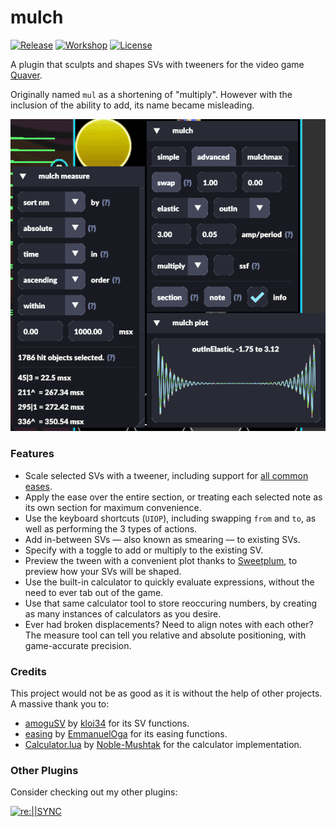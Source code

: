 # mulch

[![Release](https://img.shields.io/github/v/release/Emik03/mulch.svg?color=f8f9f2&logo=GitHub&style=for-the-badge)](https://github.com/Emik03/mulch/releases/latest)
[![Workshop](https://img.shields.io/steam/downloads/3254465397?color=8be9fd&logo=Steam&style=for-the-badge)](https://steamcommunity.com/sharedfiles/filedetails/?id=3254465397)
[![License](https://img.shields.io/github/license/Emik03/mulch.svg?color=6272a4&style=for-the-badge)](https://github.com/Emik03/mulch/blob/main/LICENSE)

A plugin that sculpts and shapes SVs with tweeners for the video game [Quaver](https://github.com/Quaver/Quaver).

Originally named `mul` as a shortening of "multiply". However with the inclusion of the ability to add, its name became misleading.

![Preview Image](https://raw.githubusercontent.com/Emik03/mulch/main/steam_workshop_preview.png)

### Features

- Scale selected SVs with a tweener, including support for [all common eases](https://easings.net/).
- Apply the ease over the entire section, or treating each selected note as its own section for maximum convenience.
- Use the keyboard shortcuts (`UIOP`), including swapping `from` and `to`, as well as performing the 3 types of actions.
- Add in-between SVs — also known as smearing — to existing SVs.
- Specify with a toggle to add or multiply to the existing SV.
- Preview the tween with a convenient plot thanks to [Sweetplum](https://github.com/ESV-Sweetplum), to preview how your SVs will be shaped.
- Use the built-in calculator to quickly evaluate expressions, without the need to ever tab out of the game.
- Use that same calculator tool to store reoccuring numbers, by creating as many instances of calculators as you desire.
- Ever had broken displacements? Need to align notes with each other? The measure tool can tell you relative and absolute positioning, with game-accurate precision.

### Credits

This project would not be as good as it is without the help of other projects. A massive thank you to:
- [amoguSV](https://github.com/kloi34/amoguSV) by [kloi34](https://github.com/kloi34) for its SV functions.
- [easing](https://github.com/EmmanuelOga/easing) by [EmmanuelOga](https://github.com/EmmanuelOga) for its easing functions.
- [Calculator.lua](https://gist.github.com/Noble-Mushtak/a2eb302003891c85b562) by [Noble-Mushtak](https://github.com/Noble-Mushtak) for the calculator implementation.

### Other Plugins

Consider checking out my other plugins:

[![re:||SYNC](https://img.shields.io/github/last-commit/Emik03/reSYNC?style=for-the-badge&logo=GitHub&label=re:||SYNC&color=ffb86c)](https://github.com/Emik03/reSYNC)
